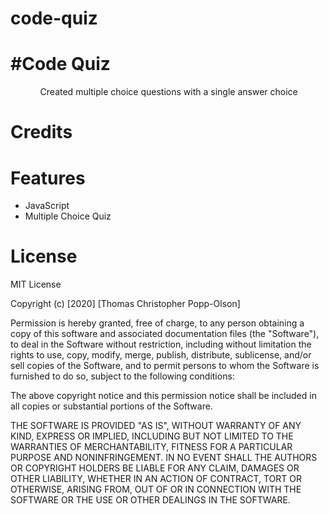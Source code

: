 # code-quiz
<h1>#Code Quiz</h1>


<ul>
    <ol>Created multiple choice questions with a single answer choice</ol>
   
</ul>

<h1>Credits<h1>





<h1>Features</h1>

<ul>
    <li>JavaScript</li>
    <li>Multiple Choice Quiz</li>
   
</ul>

<h1>License</H1>

MIT License

Copyright (c) [2020] [Thomas Christopher Popp-Olson]

Permission is hereby granted, free of charge, to any person obtaining a copy
of this software and associated documentation files (the "Software"), to deal
in the Software without restriction, including without limitation the rights
to use, copy, modify, merge, publish, distribute, sublicense, and/or sell
copies of the Software, and to permit persons to whom the Software is
furnished to do so, subject to the following conditions:

The above copyright notice and this permission notice shall be included in all
copies or substantial portions of the Software.

THE SOFTWARE IS PROVIDED "AS IS", WITHOUT WARRANTY OF ANY KIND, EXPRESS OR
IMPLIED, INCLUDING BUT NOT LIMITED TO THE WARRANTIES OF MERCHANTABILITY,
FITNESS FOR A PARTICULAR PURPOSE AND NONINFRINGEMENT. IN NO EVENT SHALL THE
AUTHORS OR COPYRIGHT HOLDERS BE LIABLE FOR ANY CLAIM, DAMAGES OR OTHER
LIABILITY, WHETHER IN AN ACTION OF CONTRACT, TORT OR OTHERWISE, ARISING FROM,
OUT OF OR IN CONNECTION WITH THE SOFTWARE OR THE USE OR OTHER DEALINGS IN THE
SOFTWARE.

